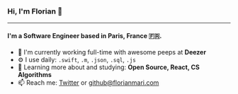 ### Hi, I'm Florian 👋
---

#### I'm a Software Engineer based in Paris, France 🇫🇷.

- 🏢 I'm currently working full-time with awesome peeps at **Deezer**
- ⚙️ I use daily: `.swift`, `.m`, `.json`, `.sql`, `.js`
- 🌱 Learning more about and studying: **Open Source, React, CS Algorithms**
- 📫 Reach me: <a href="https://twitter.com/florianmari">Twitter</a> or github@florianmari.com
